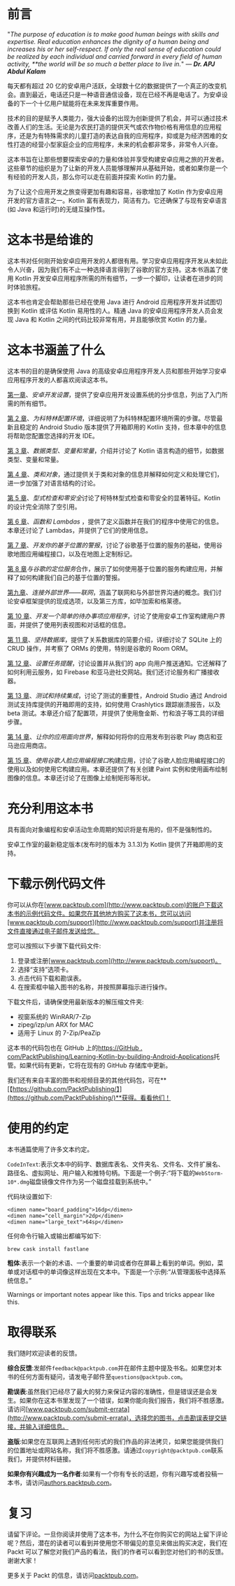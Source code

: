 # 前言

"*The purpose of education is to make good human beings with skills and expertise. Real education enhances the dignity of a human being and increases his or her self-respect. If only the real sense of education could be realized by each individual and carried forward in every field of human activity, **the world will be so much a better place to live in.*" — ***Dr. APJ Abdul Kalam***

每天都有超过 20 亿的安卓用户活跃，全球数十亿的数据提供了一个真正的改变机会。直到最近，电话还只是一种语音通信设备，现在已经不再是电话了。为安卓设备的下一个十亿用户赋能将在未来发挥重要作用。

技术的目的是赋予人类能力，强大设备的出现为创新提供了机会，并可以通过技术改善人们的生活。无论是为农民打造的提供天气或农作物价格有用信息的应用程序，还是为有特殊需求的儿童打造的表达自我的应用程序，抑或是为经济困难的女性打造的经营小型家庭企业的应用程序，未来的机会都非常多，非常令人兴奋。

这本书旨在让那些想要探索安卓的力量和体验并享受构建安卓应用之旅的开发者。这些章节的组织是为了让新的开发人员能够理解并从基础开始，或者如果你是一个有经验的开发人员，那么你可以走在前面并探索 Kotlin 的力量。

为了让这个应用开发之旅变得更加有趣和容易，谷歌增加了 Kotlin 作为安卓应用开发的官方语言之一。Kotlin 富有表现力，简洁有力。它还确保了与现有安卓语言(如 Java 和运行时)的无缝互操作性。

# 这本书是给谁的

这本书对任何刚开始安卓应用开发的人都很有用。学习安卓应用程序开发从未如此令人兴奋，因为我们有不止一种选择语言得到了谷歌的官方支持。这本书涵盖了使用 Kotlin 开发安卓应用程序所需的所有细节，一步一个脚印，让读者在进步的同时体验旅程。

这本书也肯定会帮助那些已经在使用 Java 进行 Android 应用程序开发并试图切换到 Kotlin 或评估 Kotlin 易用性的人。精通 Java 的安卓应用程序开发人员会发现 Java 和 Kotlin 之间的代码比较非常有用，并且能够欣赏 Kotlin 的力量。

# 这本书涵盖了什么

这本书的目的是确保使用 Java 的高级安卓应用程序开发人员和那些开始学习安卓应用程序开发的人都喜欢阅读这本书。

[第一章](01.html)、*安卓开发设置*，提供了安卓应用开发设置系统的分步信息，列出了入门所需的所有细节。

[第 2 章](02.html)、*为科特林配置环境*，详细说明了为科特林配置环境所需的步骤。尽管最新且稳定的 Android Studio 版本提供了开箱即用的 Kotlin 支持，但本章中的信息将帮助您配置您选择的开发 IDE。

[第 3 章](03.html)、*数据类型、变量和常量*，介绍并讨论了 Kotlin 语言构造的细节，如数据类型、变量和常量。

[第 4 章](04.html)、*类和对象*，通过提供关于类和对象的信息并解释如何定义和处理它们，进一步加强了对语言结构的讨论。

[第 5 章](05.html)、*型式检查和零安全*讨论了柯特林型式检查和零安全的显著特征。Kotlin 的设计完全消除了空引用。

[第 6 章](06.html)、*函数和 Lambdas* ，提供了定义函数并在我们的程序中使用它的信息。本章还讨论了 Lambdas，并提供了它们的使用信息。

[第 7 章](07.html)、*开发你的基于位置的警报*，讨论了谷歌基于位置的服务的基础，使用谷歌地图应用编程接口，以及在地图上定制标记。

[第 8 章](08.html)*与谷歌的定位服务*合作，展示了如何使用基于位置的服务构建应用，并解释了如何构建我们自己的基于位置的警报。

[第九章](09.html)、*连接外部世界——联网*，涵盖了联网和与外部世界沟通的概念。我们讨论安卓框架提供的现成选项，以及第三方库，如毕加索和格莱德。

[第 10 章](10.html)、*开发一个简单的待办事项应用程序*，讨论了使用安卓工作室构建用户界面，并提供了使用列表视图和对话框的信息。

[第 11 章](11.html)、*坚持数据库*，提供了关系数据库的简要介绍，详细讨论了 SQLite 上的 CRUD 操作，并考察了 ORMs 的使用，特别是谷歌的 Room ORM。

[第 12 章](12.html)、*设置任务提醒*，讨论设置并从我们的 app 向用户推送通知。它还解释了如何利用云服务，如 Firebase 和亚马逊社交网站。我们还讨论服务和广播接收器。

[第 13 章](13.html)、*测试和持续集成*，讨论了测试的重要性，Android Studio 通过 Android 测试支持库提供的开箱即用的支持，如何使用 Crashlytics 跟踪崩溃报告，以及 beta 测试。本章还介绍了配置项，并提供了使用詹金斯、竹和浪子等工具的详细步骤。

[第 14 章](14.html)、*让你的应用面向世界*，解释如何将你的应用发布到谷歌 Play 商店和亚马逊应用商店。

[第 15 章](15.html)、*使用谷歌人脸应用编程接口*构建应用，讨论了谷歌人脸应用编程接口的使用以及如何使用它构建应用。本章还提供了有关创建 Paint 实例和使用画布绘制图像的信息。本章还讨论了在图像上绘制矩形等形状。

# 充分利用这本书

具有面向对象编程和安卓活动生命周期的知识将是有用的，但不是强制性的。

安卓工作室的最新稳定版本(发布时的版本为 3.1.3)为 Kotlin 提供了开箱即用的支持。

# 下载示例代码文件

你可以从你在[www.packtpub.com](http://www.packtpub.com)的账户下载这本书的示例代码文件。如果您在其他地方购买了这本书，您可以访问[www.packtpub.com/support](http://www.packtpub.com/support)并注册将文件直接通过电子邮件发送给您。

您可以按照以下步骤下载代码文件:

1.  登录或注册[www.packtpub.com](http://www.packtpub.com/support)。
2.  选择“支持”选项卡。
3.  点击代码下载和勘误表。
4.  在搜索框中输入图书的名称，并按照屏幕指示进行操作。

下载文件后，请确保使用最新版本的解压缩文件夹:

*   视窗系统的 WinRAR/7-Zip
*   zipeg/izp/un ARX for MAC
*   适用于 Linux 的 7-Zip/PeaZip

这本书的代码包也在 GitHub 上的[https://GitHub . com/PacktPublishing/Learning-Kotlin-by-building-Android-Applications](https://github.com/PacktPublishing/Learning-Kotlin-by-building-Android-Applications)托管。如果代码有更新，它将在现有的 GitHub 存储库中更新。

我们还有来自丰富的图书和视频目录的其他代码包，可在**[【https://github.com/PacktPublishing/】](https://github.com/PacktPublishing/)**获得。看看他们！

# 使用的约定

本书通篇使用了许多文本约定。

`CodeInText`:表示文本中的码字、数据库表名、文件夹名、文件名、文件扩展名、路径名、虚拟网址、用户输入和推特句柄。下面是一个例子:“将下载的`WebStorm-10*.dmg`磁盘镜像文件作为另一个磁盘挂载到系统中。”

代码块设置如下:

```
<dimen name="board_padding">16dp</dimen>
<dimen name="cell_margin">2dp</dimen>
<dimen name="large_text">64sp</dimen>
```

任何命令行输入或输出都编写如下:

```
brew cask install fastlane
```

**粗体**:表示一个新的术语、一个重要的单词或者你在屏幕上看到的单词。例如，菜单或对话框中的单词像这样出现在文本中。下面是一个示例:“从管理面板中选择系统信息。”

Warnings or important notes appear like this. Tips and tricks appear like this.

# 取得联系

我们随时欢迎读者的反馈。

**综合反馈**:发邮件`feedback@packtpub.com`并在邮件主题中提及书名。如果您对本书的任何方面有疑问，请发电子邮件至`questions@packtpub.com`。

**勘误表**:虽然我们已经尽了最大的努力来保证内容的准确性，但是错误还是会发生。如果你在这本书里发现了一个错误，如果你能向我们报告，我们将不胜感激。请访问[www.packtpub.com/submit-errata](http://www.packtpub.com/submit-errata)，选择您的图书，点击勘误表提交链接，并输入详细信息。

**盗版**:如果您在互联网上遇到任何形式的我们作品的非法拷贝，如果您能提供我们的位置地址或网站名称，我们将不胜感激。请通过`copyright@packtpub.com`联系我们，并提供材料链接。

**如果你有兴趣成为一名作者**:如果有一个你有专长的话题，你有兴趣写或者投稿一本书，请访问[authors.packtpub.com](http://authors.packtpub.com/)。

# 复习

请留下评论。一旦你阅读并使用了这本书，为什么不在你购买它的网站上留下评论呢？然后，潜在的读者可以看到并使用您不带偏见的意见来做出购买决定，我们在 Packt 可以了解您对我们产品的看法，我们的作者可以看到您对他们的书的反馈。谢谢大家！

更多关于 Packt 的信息，请访问[packtpub.com](https://www.packtpub.com/)。